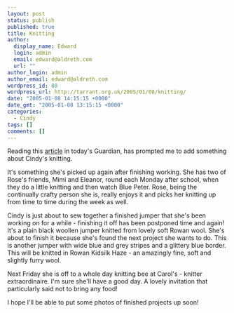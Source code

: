 ```yaml
---
layout: post
status: publish
published: true
title: Knitting
author:
  display_name: Edward
  login: admin
  email: edward@aldreth.com
  url: ""
author_login: admin
author_email: edward@aldreth.com
wordpress_id: 80
wordpress_url: http://tarrant.org.uk/2005/01/08/knitting/
date: "2005-01-08 14:15:15 +0000"
date_gmt: "2005-01-08 13:15:15 +0000"
categories:
  - Cindy
tags: []
comments: []
---
```


<p>Reading this <a href="https://www.guardian.co.uk/weekend/story/0,3605,1384649,00.html">article</a> in today's Guardian, has prompted me to add something about Cindy's knitting.</p>
<p>It's something she's picked up again after finishing working.  She has two of Rose's friends, Mimi and Eleanor, round each Monday after school, when they do a little knitting and then watch Blue Peter.  Rose, being the continually crafty person she is, really enjoys it and picks her knitting up from time to time during the week as well.</p>
<p>Cindy is just about to sew together a finished jumper that she's been working on for a while - finishing it off has been postponed time and again!  It's a plain black woollen jumper knitted from lovely soft Rowan wool.  She's about to finish it because she's found the next project she wants to do.  This is another jumper with wide blue and grey stripes and a glittery blue border.  This will be knitted in Rowan Kidsilk Haze - an amazingly fine, soft and slightly furry wool.</p>
<p>Next Friday she is off to a whole day knitting bee at Carol's - knitter extraordinaire.  I'm sure she'll have a good day.  A lovely invitation that particularly said not to bring any food!</p>
<p>I hope I'll be able to put some photos of finished projects up soon!</p>

